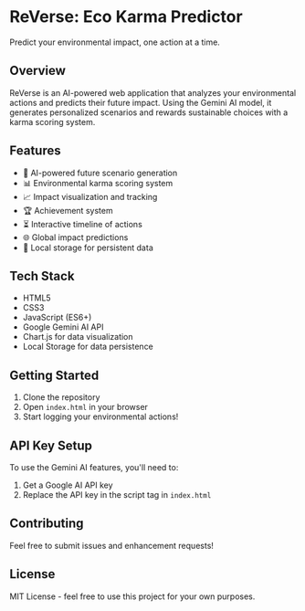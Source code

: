 # ReVerse: Eco Karma Predictor

Predict your environmental impact, one action at a time.

## Overview

ReVerse is an AI-powered web application that analyzes your environmental actions and predicts their future impact. Using the Gemini AI model, it generates personalized scenarios and rewards sustainable choices with a karma scoring system.

## Features

- 🤖 AI-powered future scenario generation
- 📊 Environmental karma scoring system
- 📈 Impact visualization and tracking
- 🏆 Achievement system
- ⏳ Interactive timeline of actions
- 🌐 Global impact predictions
- 💾 Local storage for persistent data

## Tech Stack

- HTML5
- CSS3
- JavaScript (ES6+)
- Google Gemini AI API
- Chart.js for data visualization
- Local Storage for data persistence

## Getting Started

1. Clone the repository
2. Open `index.html` in your browser
3. Start logging your environmental actions!

## API Key Setup

To use the Gemini AI features, you'll need to:
1. Get a Google AI API key
2. Replace the API key in the script tag in `index.html`

## Contributing

Feel free to submit issues and enhancement requests!

## License

MIT License - feel free to use this project for your own purposes. 